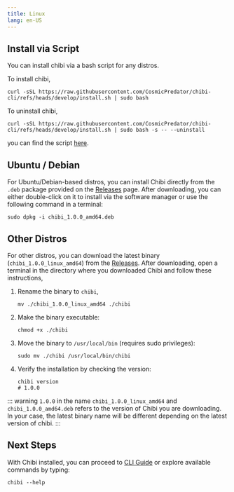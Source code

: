 ```yaml
---
title: Linux
lang: en-US
---
```

## Install via Script

You can install chibi via a bash script for any distros.

To install chibi,

```shell
curl -sSL https://raw.githubusercontent.com/CosmicPredator/chibi-cli/refs/heads/develop/install.sh | sudo bash
```

To uninstall chibi,

```shell
curl -sSL https://raw.githubusercontent.com/CosmicPredator/chibi-cli/refs/heads/develop/install.sh | sudo bash -s -- --uninstall
```

you can find the script [here](https://github.com/CosmicPredator/chibi-cli/blob/develop/install.sh).

## Ubuntu / Debian

For Ubuntu/Debian-based distros, you can install Chibi directly from the `.deb` package provided on the [Releases](https://github.com/CosmicPredator/chibi-cli/releases/latest) page. After downloading, you can either double-click on it to install via the software manager or use the following command in a terminal:

```shell
sudo dpkg -i chibi_1.0.0_amd64.deb
```

## Other Distros

For other distros, you can download the latest binary (`chibi_1.0.0_linux_amd64`) from the [Releases](https://github.com/CosmicPredator/chibi-cli/releases/latest). After downloading, open a terminal in the directory where you downloaded Chibi and follow these instructions,

1. Rename the binary to `chibi`,

   ```shell
   mv ./chibi_1.0.0_linux_amd64 ./chibi
   ```
2. Make the binary executable:

   ```shell
   chmod +x ./chibi
   ```
3. Move the binary to `/usr/local/bin` (requires sudo privileges):

   ```shell
   sudo mv ./chibi /usr/local/bin/chibi
   ```
4. Verify the installation by checking the version:

   ```shell
   chibi version
   # 1.0.0
   ```

::: warning
`1.0.0` in the name `chibi_1.0.0_linux_amd64` and `chibi_1.0.0_amd64.deb` refers to the version of Chibi you are downloading. In your case, the latest binary name will be different depending on the latest version of chibi.
:::

## Next Steps

With Chibi installed, you can proceed to [CLI Guide](../02_cli_guide/index) or explore available commands by typing:

```shell
chibi --help
```
